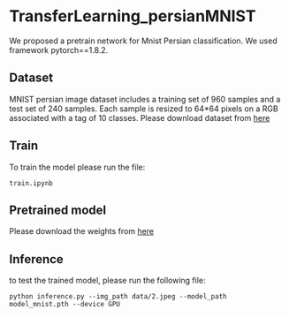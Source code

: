 # TransferLearning_persianMNIST
We proposed a pretrain network for Mnist Persian classification. We used framework pytorch==1.8.2.

## Dataset
MNIST persian image dataset includes a training set of 960 samples and a test set of 240 samples. Each sample is resized to 64*64 pixels on a RGB associated with a tag of 10 classes. Please download dataset from [here](https://drive.google.com/drive/folders/1--LGkYnr8Biq9iD0B445YZNC7MOq7Fds?usp=sharing)

## Train
To train the model please run the file:
```
train.ipynb
```

## Pretrained model
Please download the weights from [here](https://drive.google.com/file/d/1B1DDj_kBDgbfuvhedNRhGnFWABESboK-/view?usp=sharing) 

## Inference
to test the trained model, please run the following file:
```
python inference.py --img_path data/2.jpeg --model_path model_mnist.pth --device GPU
```

